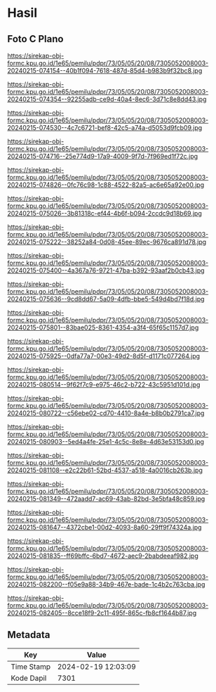# Hasil

## Foto C Plano

https://sirekap-obj-formc.kpu.go.id/1e65/pemilu/pdpr/73/05/05/20/08/7305052008003-20240215-074154--40b1f094-7618-487d-85d4-b983b9f32bc8.jpg

https://sirekap-obj-formc.kpu.go.id/1e65/pemilu/pdpr/73/05/05/20/08/7305052008003-20240215-074354--92255adb-ce9d-40a4-8ec6-3d71c8e8dd43.jpg

https://sirekap-obj-formc.kpu.go.id/1e65/pemilu/pdpr/73/05/05/20/08/7305052008003-20240215-074530--4c7c6721-bef8-42c5-a74a-d5053d9fcb09.jpg

https://sirekap-obj-formc.kpu.go.id/1e65/pemilu/pdpr/73/05/05/20/08/7305052008003-20240215-074716--25e774d9-17a9-4009-9f7d-7f969ed1f72c.jpg

https://sirekap-obj-formc.kpu.go.id/1e65/pemilu/pdpr/73/05/05/20/08/7305052008003-20240215-074826--0fc76c98-1c88-4522-82a5-ac6e65a92e00.jpg

https://sirekap-obj-formc.kpu.go.id/1e65/pemilu/pdpr/73/05/05/20/08/7305052008003-20240215-075026--3b81318c-ef44-4b6f-b094-2ccdc9d18b69.jpg

https://sirekap-obj-formc.kpu.go.id/1e65/pemilu/pdpr/73/05/05/20/08/7305052008003-20240215-075222--38252a84-0d08-45ee-89ec-9676ca891d78.jpg

https://sirekap-obj-formc.kpu.go.id/1e65/pemilu/pdpr/73/05/05/20/08/7305052008003-20240215-075400--4a367a76-9721-47ba-b392-93aaf2b0cb43.jpg

https://sirekap-obj-formc.kpu.go.id/1e65/pemilu/pdpr/73/05/05/20/08/7305052008003-20240215-075636--9cd8dd67-5a09-4dfb-bbe5-549d4bd7f18d.jpg

https://sirekap-obj-formc.kpu.go.id/1e65/pemilu/pdpr/73/05/05/20/08/7305052008003-20240215-075801--83bae025-8361-4354-a3f4-65f65c1157d7.jpg

https://sirekap-obj-formc.kpu.go.id/1e65/pemilu/pdpr/73/05/05/20/08/7305052008003-20240215-075925--0dfa77a7-00e3-49d2-8d5f-d1171c077264.jpg

https://sirekap-obj-formc.kpu.go.id/1e65/pemilu/pdpr/73/05/05/20/08/7305052008003-20240215-080514--9f62f7c9-e975-46c2-b722-43c5951d101d.jpg

https://sirekap-obj-formc.kpu.go.id/1e65/pemilu/pdpr/73/05/05/20/08/7305052008003-20240215-080722--c56ebe02-cd70-4410-8a4e-b8b0b2791ca7.jpg

https://sirekap-obj-formc.kpu.go.id/1e65/pemilu/pdpr/73/05/05/20/08/7305052008003-20240215-080903--5ed4a4fe-25e1-4c5c-8e8e-4d63e53153d0.jpg

https://sirekap-obj-formc.kpu.go.id/1e65/pemilu/pdpr/73/05/05/20/08/7305052008003-20240215-081108--e2c22b61-52bd-4537-a518-4a0016cb263b.jpg

https://sirekap-obj-formc.kpu.go.id/1e65/pemilu/pdpr/73/05/05/20/08/7305052008003-20240215-081349--472aadd7-ac69-43ab-82bd-3e5bfa48c859.jpg

https://sirekap-obj-formc.kpu.go.id/1e65/pemilu/pdpr/73/05/05/20/08/7305052008003-20240215-081647--4372cbe1-00d2-4093-8a60-29ff9f74324a.jpg

https://sirekap-obj-formc.kpu.go.id/1e65/pemilu/pdpr/73/05/05/20/08/7305052008003-20240215-081835--ff69bffc-6bd7-4672-aec9-2babdeeaf982.jpg

https://sirekap-obj-formc.kpu.go.id/1e65/pemilu/pdpr/73/05/05/20/08/7305052008003-20240215-082200--f05e9a88-34b9-467e-bade-1c4b2c763cba.jpg

https://sirekap-obj-formc.kpu.go.id/1e65/pemilu/pdpr/73/05/05/20/08/7305052008003-20240215-082405--8cce18f9-2c11-495f-865c-fb8cf1644b87.jpg


## Metadata

| Key        | Value               |
| ---------- | ------------------- |
| Time Stamp | 2024-02-19 12:03:09 |
| Kode Dapil | 7301                |



